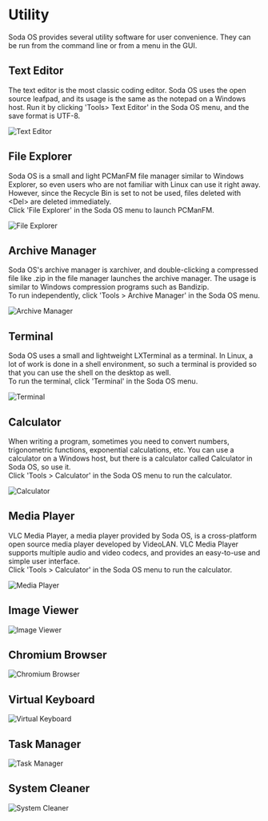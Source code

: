 <h1> Utility </h1>
Soda OS provides several utility software for user convenience. They can be run from the command line or from a menu in the GUI.<br>

## Text Editor

The text editor is the most classic coding editor. Soda OS uses the open source leafpad, and its usage is the same as the notepad on a Windows host. Run it by clicking 'Tools> Text Editor' in the Soda OS menu, and the save format is UTF-8.

![Text Editor](./picture/text_editor.png)

## File Explorer

Soda OS is a small and light PCManFM file manager similar to Windows Explorer, so even users who are not familiar with Linux can use it right away. However, since the Recycle Bin is set to not be used, files deleted with &lt;Del&gt; are deleted immediately.<br>
Click 'File Explorer' in the Soda OS menu to launch PCManFM.

![File Explorer](./picture/file_manager.png)

## Archive Manager

Soda OS's archive manager is xarchiver, and double-clicking a compressed file like .zip in the file manager launches the archive manager. The usage is similar to Windows compression programs such as Bandizip.<br>
To run independently, click 'Tools > Archive Manager' in the Soda OS menu.

![Archive Manager](./picture/archive_manager.png)

## Terminal

Soda OS uses a small and lightweight LXTerminal as a terminal. In Linux, a lot of work is done in a shell environment, so such a terminal is provided so that you can use the shell on the desktop as well.<br>
To run the terminal, click 'Terminal' in the Soda OS menu.

![Terminal](./picture/terminal.png)

## Calculator

When writing a program, sometimes you need to convert numbers, trigonometric functions, exponential calculations, etc. You can use a calculator on a Windows host, but there is a calculator called Calculator in Soda OS, so use it.<br>
Click 'Tools > Calculator' in the Soda OS menu to run the calculator.

![Calculator](./picture/calculator.png)

## Media Player

VLC Media Player, a media player provided by Soda OS, is a cross-platform open source media player developed by VideoLAN. VLC Media Player supports multiple audio and video codecs, and provides an easy-to-use and simple user interface.<br>
Click 'Tools > Calculator' in the Soda OS menu to run the calculator.


![Media Player](./picture/media_player.png)

## Image Viewer

![Image Viewer](./picture/image_viewer.png)

## Chromium Browser

![Chromium Browser](./picture/chromium_browser.png)

## Virtual Keyboard

![Virtual Keyboard](./picture/virtual_keyboard.png)

## Task Manager

![Task Manager](./picture/task_manager.png)

## System Cleaner

![System Cleaner](./picture/system_cleaner.png)